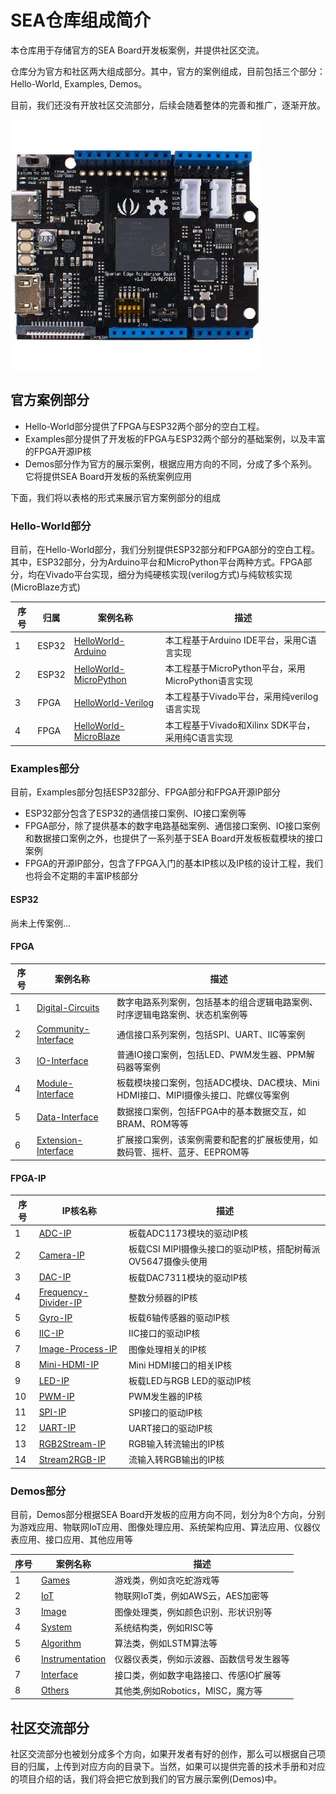 # SEA仓库组成简介

本仓库用于存储官方的SEA Board开发板案例，并提供社区交流。

仓库分为官方和社区两大组成部分。其中，官方的案例组成，目前包括三个部分：Hello-World, Examples, Demos。

目前，我们还没有开放社区交流部分，后续会随着整体的完善和推广，逐渐开放。

![](/Images/SEA.jpg)

## 官方案例部分

* Hello-World部分提供了FPGA与ESP32两个部分的空白工程。
* Examples部分提供了开发板的FPGA与ESP32两个部分的基础案例，以及丰富的FPGA开源IP核
* Demos部分作为官方的展示案例，根据应用方向的不同，分成了多个系列。它将提供SEA Board开发板的系统案例应用

下面，我们将以表格的形式来展示官方案例部分的组成

### Hello-World部分

目前，在Hello-World部分，我们分别提供ESP32部分和FPGA部分的空白工程。其中，ESP32部分，分为Arduino平台和MicroPython平台两种方式。FPGA部分，均在Vivado平台实现，细分为纯硬核实现(verilog方式)与纯软核实现(MicroBlaze方式)

| 序号  | 归属  | 案例名称                                                    | 描述                                |
| ---- | ---- | ------------------------------------------------------------ | ------------------------------------------ |
| 1    | ESP32 | [HelloWorld-Arduino](/Hello-World/ESP32/Arduino-IDE)        | 本工程基于Arduino IDE平台，采用C语言实现   |
| 2    | ESP32 | [HelloWorld-MicroPython](/Hello-World/ESP32/MicroPython)    | 本工程基于MicroPython平台，采用MicroPython语言实现        |
| 3    | FPGA | [HelloWorld-Verilog](/Hello-World/FPGA/Verilog)              | 本工程基于Vivado平台，采用纯verilog语言实现     |
| 4    | FPGA | [HelloWorld-MicroBlaze](/Hello-World/FPGA/MicroBlaze)        | 本工程基于Vivado和Xilinx SDK平台，采用纯C语言实现       |

### Examples部分

目前，Examples部分包括ESP32部分、FPGA部分和FPGA开源IP部分

* ESP32部分包含了ESP32的通信接口案例、IO接口案例等
* FPGA部分，除了提供基本的数字电路基础案例、通信接口案例、IO接口案例和数据接口案例之外，也提供了一系列基于SEA Board开发板板载模块的接口案例
* FPGA的开源IP部分，包含了FPGA入门的基本IP核以及IP核的设计工程，我们也将会不定期的丰富IP核部分

#### ESP32

尚未上传案例...

#### FPGA
 
| 序号 | 案例名称                                                      | 描述                                |
| ---- | ------------------------------------------------------------ | ------------------------------------------ |
| 1    | [Digital-Circuits](/Examples/FPGA/1.Digital-Circuits)        | 数字电路系列案例，包括基本的组合逻辑电路案例、时序逻辑电路案例、状态机案例等         |
| 2    | [Community-Interface](/Examples/FPGA/2.Community-Interface)  | 通信接口系列案例，包括SPI、UART、IIC等案例                                       |
| 3    | [IO-Interface](/Examples/FPGA/3.IO-Interface)                | 普通IO接口案例，包括LED、PWM发生器、PPM解码器等案例                               |
| 4    | [Module-Interface](/Examples/FPGA/4.Module-Interface)        | 板载模块接口案例，包括ADC模块、DAC模块、Mini HDMI接口、MIPI摄像头接口、陀螺仪等案例 |
| 5    | [Data-Interface](/Examples/FPGA/5.Data-Interface)            | 数据接口案例，包括FPGA中的基本数据交互，如BRAM、ROM等等                           |
| 6    | [Extension-Interface](/Examples/FPGA/6.Extension-Interface)  | 扩展接口案例，该案例需要和配套的扩展板使用，如数码管、摇杆、蓝牙、EEPROM等            |

#### FPGA-IP

| 序号 | IP核名称                                                      | 描述                                |
| ---- | ------------------------------------------------------------ | ------------------------------------------ |
| 1    | [ADC-IP](/Examples/FPGA-IP/ADC-IP)                           | 板载ADC1173模块的驱动IP核                        |
| 2    | [Camera-IP](/Examples/FPGA-IP/Camera-IP)                     | 板载CSI MIPI摄像头接口的驱动IP核，搭配树莓派OV5647摄像头使用     |
| 3    | [DAC-IP](/Examples/FPGA-IP/DAC-IP)                           | 板载DAC7311模块的驱动IP核       |
| 4    | [Frequency-Divider-IP](/Examples/FPGA-IP/Frequency-Divider-IP) | 整数分频器的IP核       |
| 5    | [Gyro-IP](/Examples/FPGA-IP/Gyro-IP)                         | 板载6轴传感器的驱动IP核       |
| 6    | [IIC-IP](/Examples/FPGA-IP/IIC-IP)                           |IIC接口的驱动IP核            |
| 7    | [Image-Process-IP](/Examples/FPGA-IP/Image-Process-IP)       | 图像处理相关的IP核      |
| 8    | [Mini-HDMI-IP](/Examples/FPGA-IP/Mini-HDMI-IP)               | Mini HDMI接口的相关IP核      |
| 9    | [LED-IP](/Examples/FPGA-IP/LED-IP)                           | 板载LED与RGB LED的驱动IP核   |
| 10   | [PWM-IP](/Examples/FPGA-IP/PWM-IP)                           | PWM发生器的IP核                   |
| 11   | [SPI-IP](/Examples/FPGA-IP/SPI-IP)                           | SPI接口的驱动IP核           |
| 12   | [UART-IP](Examples/FPGA-IP/UART-IP)                          | UART接口的驱动IP核          |
| 13   | [RGB2Stream-IP](/Examples/FPGA-IP/RGB2Stream-IP)             | RGB输入转流输出的IP核     |
| 14   | [Stream2RGB-IP](Examples/FPGA-IP/Stream2RGB-IP)              | 流输入转RGB输出的IP核     |

### Demos部分

目前，Demos部分根据SEA Board开发板的应用方向不同，划分为8个方向，分别为游戏应用、物联网IoT应用、图像处理应用、系统架构应用、算法应用、仪器仪表应用、接口应用、其他应用等

| 序号 | 案例名称                                                  | 描述                                |
| ---- | ------------------------------------------------------------ | ------------------------------------------ |
| 1    | [Games](/Demos/1.Games)                           | 游戏类，例如贪吃蛇游戏等                                                        |
| 2    | [IoT](/Demos/2.IoT)                               | 物联网IoT类，例如AWS云，AES加密等                                               |
| 3    | [Image](/Demos/3.Image-Processing)                | 图像处理类，例如颜色识别、形状识别等                                             |
| 4    | [System](/Demos/4.System-Structure)               | 系统结构类，例如RISC等                                                          |
| 5    | [Algorithm](/Demos/5.Algorithm)                   | 算法类，例如LSTM算法等                                                          |
| 6    | [Instrumentation](/6.Demos/Instrumentation)       | 仪器仪表类，例如示波器、函数信号发生器等                                         |
| 7    | [Interface](/Demos/7.Interface)                   | 接口类，例如数字电路接口、传感IO扩展等                                           |
| 8    | [Others](/8.Demos/Others)                         | 其他类,例如Robotics，MISC，魔方等                                               |

## 社区交流部分

社区交流部分也被划分成多个方向，如果开发者有好的创作，那么可以根据自己项目的归属，上传到对应方向的目录下。当然，如果可以提供完善的技术手册和对应的项目介绍的话，我们将会把它放到我们的官方展示案例(Demos)中。



